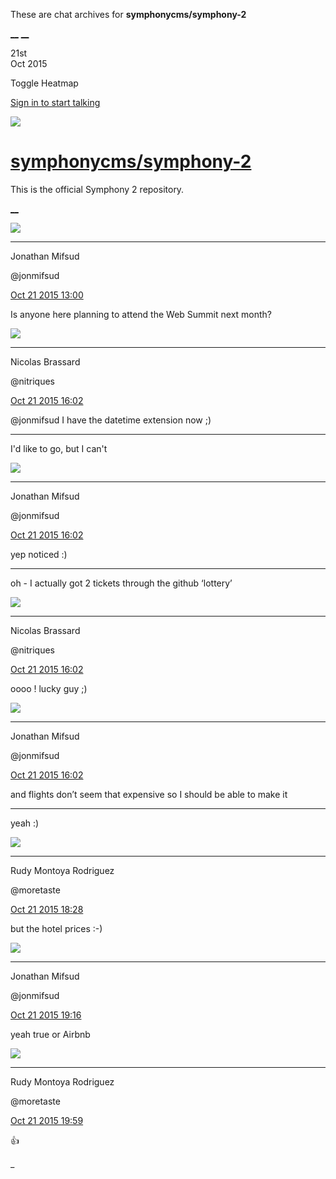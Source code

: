 These are chat archives for **symphonycms/symphony-2**

[__](/symphonycms/symphony-2/archives/2015/10/22)
[__](/symphonycms/symphony-2/archives/2015/10/20)

21st  
Oct 2015

Toggle Heatmap

[Sign in to start talking](/login?action=login&button=archive-login)

![](https://avatars-02.gitter.im/group/iv/3/57542c45c43b8c601977197e?s=48)

#  [symphonycms/symphony-2](/symphonycms/symphony-2)

This is the official Symphony 2 repository.

[ __ ](/orgs/symphonycms/rooms "More symphonycms rooms" )

![](https://avatars1.githubusercontent.com/u/859775?v=3&s=30)

__ __

Jonathan Mifsud

@jonmifsud

[Oct 21 2015
13:00](https://gitter.im/symphonycms/symphony-2?at=56278c6648fc9e2d6fe85e07 ""
)

Is anyone here planning to attend the Web Summit next month?

![](https://avatars1.githubusercontent.com/u/771169?v=3&s=30)

__ __

Nicolas Brassard

@nitriques

[Oct 21 2015
16:02](https://gitter.im/symphonycms/symphony-2?at=5627b709f539002a6f0c6b1f ""
)

@jonmifsud I have the datetime extension now ;)

__ __

I'd like to go, but I can't

![](https://avatars1.githubusercontent.com/u/859775?v=3&s=30)

__ __

Jonathan Mifsud

@jonmifsud

[Oct 21 2015
16:02](https://gitter.im/symphonycms/symphony-2?at=5627b716d73f9e4f3b1b4d75 ""
)

yep noticed :)

__ __

oh - I actually got 2 tickets through the github ‘lottery’

![](https://avatars1.githubusercontent.com/u/771169?v=3&s=30)

__ __

Nicolas Brassard

@nitriques

[Oct 21 2015
16:02](https://gitter.im/symphonycms/symphony-2?at=5627b72e726af43d065b82fc ""
)

oooo ! lucky guy ;)

![](https://avatars1.githubusercontent.com/u/859775?v=3&s=30)

__ __

Jonathan Mifsud

@jonmifsud

[Oct 21 2015
16:02](https://gitter.im/symphonycms/symphony-2?at=5627b732dd7fb14516cf5b51 ""
)

and flights don’t seem that expensive so I should be able to make it

__ __

yeah :)

![](https://avatars2.githubusercontent.com/u/857982?v=3&s=30)

__ __

Rudy Montoya Rodriguez

@moretaste

[Oct 21 2015
18:28](https://gitter.im/symphonycms/symphony-2?at=5627d946d73f9e4f3b1b5485 ""
)

but the hotel prices :-)

![](https://avatars1.githubusercontent.com/u/859775?v=3&s=30)

__ __

Jonathan Mifsud

@jonmifsud

[Oct 21 2015
19:16](https://gitter.im/symphonycms/symphony-2?at=5627e48fdd7fb14516cf64f5 ""
)

yeah true or Airbnb

![](https://avatars2.githubusercontent.com/u/857982?v=3&s=30)

__ __

Rudy Montoya Rodriguez

@moretaste

[Oct 21 2015
19:59](https://gitter.im/symphonycms/symphony-2?at=5627eea1d73f9e4f3b1b5917 ""
)

:+1:

_

